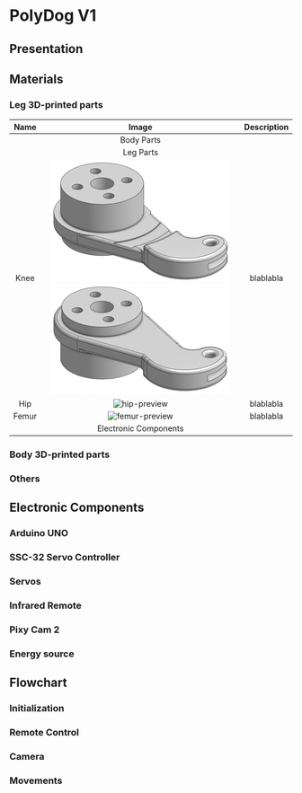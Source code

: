# PolyDog V1

## Presentation

## Materials

### Leg 3D-printed parts

| Name  |                                                            Image                                                             | Description |
| :---: | :--------------------------------------------------------------------------------------------------------------------------: | :---------: |
|       |                                                          Body Parts                                                          |             |
|       |                                                          Leg Parts                                                           |             |
| Knee  | ![knee-preview](/polydog-v1/docs/parts-preview/knee-left.png) ![knee-preview](/polydog-v1/docs/parts-preview/knee-right.png) |  blablabla  |
|  Hip  |                                       ![hip-preview](/polydog-v1/docs/parts-preview/)                                        |  blablabla  |
| Femur |                                      ![femur-preview](/polydog-v1/docs/parts-preview/)                                       |  blablabla  |
|       |                                                    Electronic Components                                                     |             |

### Body 3D-printed parts

### Others

## Electronic Components

### Arduino UNO

### SSC-32 Servo Controller

### Servos

### Infrared Remote

### Pixy Cam 2

### Energy source

## Flowchart

### Initialization

### Remote Control

### Camera

### Movements
